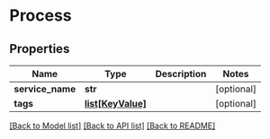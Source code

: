 # Process

## Properties
Name | Type | Description | Notes
------------ | ------------- | ------------- | -------------
**service_name** | **str** |  | [optional] 
**tags** | [**list[KeyValue]**](KeyValue.md) |  | [optional] 

[[Back to Model list]](../README.md#documentation-for-models) [[Back to API list]](../README.md#documentation-for-api-endpoints) [[Back to README]](../README.md)

